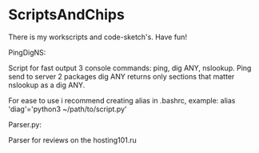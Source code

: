 # ScriptsAndChips
There is my workscripts and code-sketch's. Have fun!


PingDigNS:

Script for fast output 3 console commands: ping, dig ANY, nslookup.
Ping send to server 2 packages
dig ANY returns only sections that matter
nslookup as a dig ANY.

For ease to use i recommend creating alias in .bashrc, example:
alias 'diag'='python3 ~/path/to/script.py'

Parser.py:

Parser for reviews on the hosting101.ru
